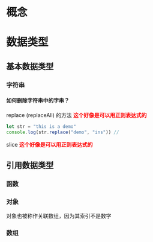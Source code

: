 # 概念

# 数据类型

## 基本数据类型

### 字符串

#### 如何删除字符串中的字串？

replace (replaceAll) 的方法 <strong style="color: red">这个好像是可以用正则表达式的</strong>

```javascript
let str = "this is a demo"
console.log(str.replace("demo", "ins")) // 
```

slice  <strong style="color: red">这个好像是可以用正则表达式的</strong>

## 引用数据类型

### 函数

### 对象

对象也被称作关联数组，因为其索引不是数字

### 数组